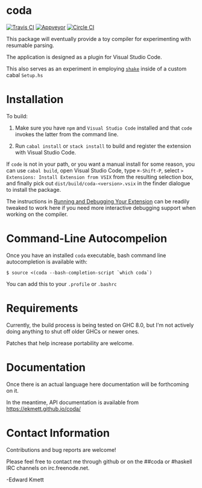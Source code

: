 coda
====

[![Travis CI](https://secure.travis-ci.org/ekmett/coda.png?branch=master)](http://travis-ci.org/ekmett/coda)
[![Appveyor](https://ci.appveyor.com/api/projects/status/github/ekmett/coda?branch=master&svg=true)](https://ci.appveyor.com/project/ekmett/coda)
[![Circle CI](https://circleci.com/gh/ekmett/coda.png?style=shield)](https://circleci.com/gh/ekmett/coda)

This package will eventually provide a toy compiler for experimenting with resumable parsing.

The application is designed as a plugin for Visual Studio Code.

This also serves as an experiment in employing [`shake`](http://shakebuild.com/) inside of a custom cabal `Setup.hs`

Installation
============

To build:

1. Make sure you have `npm` and `Visual Studio Code` installed and that `code` invokes the latter from the command line.

2. Run `cabal install` or `stack install` to build and register the extension with Visual Studio Code.

If `code` is not in your path, or you want a manual install for some reason, you can use `cabal build`, open Visual Studio
Code, type `⌘-Shift-P`, select `> Extensions: Install Extension from VSIX` from the resulting selection box, and finally pick out `dist/build/coda-<version>.vsix` in the finder dialogue to install the package.

The instructions in [Running and Debugging Your Extension](https://code.visualstudio.com/docs/extensions/debugging-extensions)
can be readily tweaked to work here if you need more interactive debugging support when working on the compiler.

Command-Line Autocompelion
==========================

Once you have an installed `coda` executable, bash command line autocompletion is available with:

```
$ source <(coda --bash-completion-script `which coda`)
```

You can add this to your `.profile` or `.bashrc`

Requirements
============

Currently, the build process is being tested on GHC 8.0, but I'm not actively doing anything to shut off older GHCs or newer ones.

Patches that help increase portability are welcome.

Documentation
=============

Once there is an actual language here documentation will be forthcoming on it.

In the meantime, API documentation is available from https://ekmett.github.io/coda/

Contact Information
===================

Contributions and bug reports are welcome!

Please feel free to contact me through github or on the ##coda or #haskell IRC channels on irc.freenode.net.

-Edward Kmett
